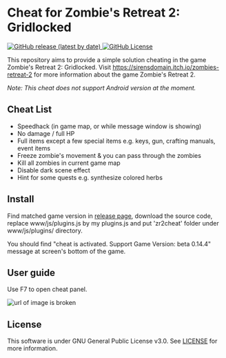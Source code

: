 # Cheat for Zombie's Retreat 2: Gridlocked

<div>
    <p align="left">
        <a href="https://github.com/Jim00000/Zombies-Retreat-2-Cheat-Script/releases/latest">
            <img src="https://img.shields.io/github/v/release/Jim00000/Zombies-Retreat-2-Cheat-Script?style=flat-square" alt="GitHub release (latest by date)">
        </a>
        <a href="https://github.com/Jim00000/Zombies-Retreat-2-Cheat-Script/blob/master/LICENSE">
            <img src="https://img.shields.io/github/license/Jim00000/Zombies-Retreat-2-Cheat-Script?style=flat-square" alt="GitHub License">
        </a>
    </p>
</div>

This repository aims to provide a simple solution cheating in the game Zombie's Retreat 2: Gridlocked. Visit https://sirensdomain.itch.io/zombies-retreat-2 for more information about the game Zombie's Retreat 2.

*Note: This cheat does not support Android version at the moment.*

## Cheat List

- Speedhack (in game map, or while message window is showing)
- No damage / full HP
- Full items except a few special items e.g. keys, gun, crafting manuals, event items
- Freeze zombie's movement & you can pass through the zombies
- Kill all zombies in current game map
- Disable dark scene effect
- Hint for some quests e.g. synthesize colored herbs

## Install

Find matched game version in [release page](https://github.com/Jim00000/Zombies-Retreat-2-Cheat-Script/releases), download the source code, replace www/js/plugins.js by my plugins.js and put 'zr2cheat' folder under www/js/plugins/ directory.

You should find "cheat is activated. Support Game Version: beta 0.14.4" message at screen's bottom of the game.

## User guide

Use F7 to open cheat panel.

![url of image is broken](https://i.imgur.com/4FyzeXZ.png)

## License

This software is under GNU General Public License v3.0. See [LICENSE](LICENSE) for more information.
